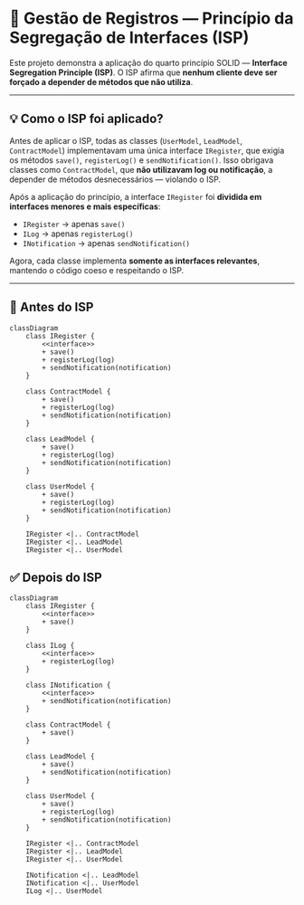 # 🧩 Gestão de Registros — Princípio da Segregação de Interfaces (ISP)

Este projeto demonstra a aplicação do quarto princípio SOLID — **Interface Segregation Principle (ISP)**. O ISP afirma que **nenhum cliente deve ser forçado a depender de métodos que não utiliza**.

---

## 💡 Como o ISP foi aplicado?

Antes de aplicar o ISP, todas as classes (`UserModel`, `LeadModel`, `ContractModel`) implementavam uma única interface `IRegister`, que exigia os métodos `save()`, `registerLog()` e `sendNotification()`. Isso obrigava classes como `ContractModel`, que **não utilizavam log ou notificação**, a depender de métodos desnecessários — violando o ISP.

Após a aplicação do princípio, a interface `IRegister` foi **dividida em interfaces menores e mais específicas**:

- `IRegister` → apenas `save()`
- `ILog` → apenas `registerLog()`
- `INotification` → apenas `sendNotification()`

Agora, cada classe implementa **somente as interfaces relevantes**, mantendo o código coeso e respeitando o ISP.

---

## 🔁 Antes do ISP

```mermaid
classDiagram
    class IRegister {
        <<interface>>
        + save()
        + registerLog(log)
        + sendNotification(notification)
    }

    class ContractModel {
        + save()
        + registerLog(log)
        + sendNotification(notification)
    }

    class LeadModel {
        + save()
        + registerLog(log)
        + sendNotification(notification)
    }

    class UserModel {
        + save()
        + registerLog(log)
        + sendNotification(notification)
    }

    IRegister <|.. ContractModel
    IRegister <|.. LeadModel
    IRegister <|.. UserModel
```

## ✅ Depois do ISP

```mermaid
classDiagram
    class IRegister {
        <<interface>>
        + save()
    }

    class ILog {
        <<interface>>
        + registerLog(log)
    }

    class INotification {
        <<interface>>
        + sendNotification(notification)
    }

    class ContractModel {
        + save()
    }

    class LeadModel {
        + save()
        + sendNotification(notification)
    }

    class UserModel {
        + save()
        + registerLog(log)
        + sendNotification(notification)
    }

    IRegister <|.. ContractModel
    IRegister <|.. LeadModel
    IRegister <|.. UserModel

    INotification <|.. LeadModel
    INotification <|.. UserModel
    ILog <|.. UserModel
```
